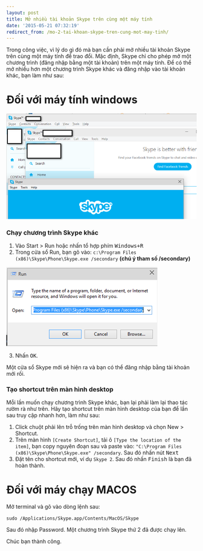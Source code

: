 ```yaml
---
layout: post
title: Mở nhiều tài khoản Skype trên cùng một máy tính
date: '2015-05-21 07:32:19'
redirect_from: /mo-2-tai-khoan-skype-tren-cung-mot-may-tinh/
---
```


Trong công việc, vì lý do gì đó mà bạn cần phải mở nhiều tài khoản Skype trên cùng một máy tính để trao đổi.
Mặc định, Skype chỉ cho phép mở một chương trình (đăng nhập bằng một tài khoản) trên một máy tính. Để có thể mở nhiều hơn một chương trình Skype khác và đăng nhập vào tài khoản khác, bạn làm như sau:
# Đối với máy tính windows

![](/images/2015/05/2015-05-21_142908.png)

### Chạy chương trình Skype khác
1. Vào Start > Run hoặc nhấn tổ hợp phím <kbd>Windows+R</kbd>
2. Trong cửa sổ Run, bạn gõ vào: `c:\Program Files (x86)\Skype\Phone\Skype.exe /secondary` **(chú ý tham số /secondary)**

![](/images/2015/05/2015-05-21_141718.png)

3. Nhấn <kbd>OK</kbd>. 

Một cửa sổ Skype mới sẽ hiện ra và bạn có thể đăng nhập bằng tài khoản mới rối.

### Tạo shortcut trên màn hình desktop
Mỗi lần muốn chạy chương trình Skype khác, bạn lại phải làm lại thao tác rườm rà như trên. Hãy tạo shortcut trên màn hình desktop của bạn để lần sau truy cập nhanh hơn, làm như sau:
1. Click chuột phải lên trỗ trống trên màn hình desktop và chọn New > Shortcut.
2. Trên màn hình `[Create Shortcut]`, tải ô `[Type the location of the item]`, bạn copy nguyên đoạn sau và paste vào: `"C:\Program Files (x86)\Skype\Phone\Skype.exe" /secondary`. Sau đó nhấn nút <kbd>Next</kbd>
3. Đặt tên cho shortcut mới, ví dụ `Skype 2`. Sau đó nhấn <kbd>Finish</kbd> là bạn đã hoàn thành.

# Đối với máy chạy MACOS
Mở terminal và gõ vào dòng lệnh sau:
```
sudo /Applications/Skype.app/Contents/MacOS/Skype
```
Sau đó nhập Password. Một chương trình Skype thứ 2 đã được chạy lên.

Chúc bạn thành công.